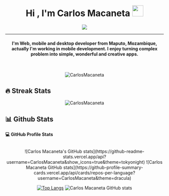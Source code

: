 <h1 align="center">Hi , I'm Carlos Macaneta <img src="https://media.giphy.com/media/hvRJCLFzcasrR4ia7z/giphy.gif" width="35"></h1>
<p align="center">
  <a href="https://github.com/DenverCoder1/readme-typing-svg"><img src="https://readme-typing-svg.herokuapp.com?lines=Computer+Science+Student;Android+And+Web+Developer;I%20am%20%%20Always%20learning%20new%20things%20to%20improve%20my%20skills&center=true&width=500&height=50"></a>
</p>
<hr/>
<h4 align="center">I'm Web, mobile and desktop developer from Maputo, Mozambique, actually I'm working in mobile development. I enjoy turning complex problem into simple, wonderful and creative apps.</h4>
<br>
<p align="center"> <img src="https://komarev.com/ghpvc/?username=CarlosMacaneta&label=Profile%20views&color=0e75b6&style=plastic" alt="CarlosMacaneta" /> </p>

## 🔥 Streak Stats
<p align="center"><img src="https://github-readme-streak-stats.herokuapp.com/?user=CarlosMacaneta&theme=tokyonight" alt="CarlosMacaneta"  /></p>

## 📊 Github Stats 


  <p><b>💻 GitHub Profile Stats</b></p>
  <br/>
  
<div align="center">
![Carlos Macaneta's GitHub stats](https://github-readme-stats.vercel.app/api?username=CarlosMacaneta&show_icons=true&theme=tokyonight) 
![Carlos Macaneta GitHub stats](https://github-profile-summary-cards.vercel.app/api/cards/repos-per-language?username=CarlosMacaneta&theme=dracula)

[![Top Langs](https://github-readme-stats.vercel.app/api/top-langs/?username=CarlosMacaneta&langs_count=10&show_icons=true&theme=tokyonight&layout=compact)](https://github.com/CarlosMacaneta/github-readme-stats) 
![Carlos Macaneta GitHub stats](https://github-profile-summary-cards.vercel.app/api/cards/most-commit-language?username=CarlosMacaneta&theme=dracula)
</div>

